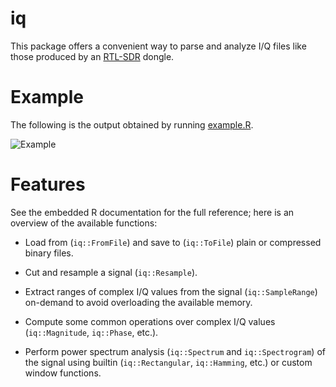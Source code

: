 iq
==

This package offers a convenient way to parse and analyze I/Q files like those
produced by an [RTL-SDR][rtl-sdr] dongle.

Example
=======

The following is the output obtained by running [example.R](example/example.R).

![Example](http://i.imgur.com/mpL7F4J.png)

Features
========

See the embedded R documentation for the full reference; here is an overview of
the available functions:

 * Load from (`iq::FromFile`) and save to (`iq::ToFile`) plain or compressed
   binary files.

 * Cut and resample a signal (`iq::Resample`).

 * Extract ranges of complex I/Q values from the signal (`iq::SampleRange`)
   on-demand to avoid overloading the available memory.

 * Compute some common operations over complex I/Q values (`iq::Magnitude`,
   `iq::Phase`, etc.).

 * Perform power spectrum analysis (`iq::Spectrum` and `iq::Spectrogram`) of the
   signal using builtin (`iq::Rectangular`, `iq::Hamming`, etc.) or custom
   window functions.

[rtl-sdr]: http://www.rtl-sdr.com/
